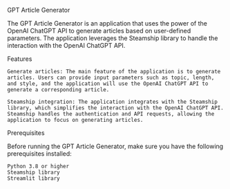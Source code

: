 GPT Article Generator

The GPT Article Generator is an application that uses the power of the OpenAI ChatGPT API to generate articles based on user-defined parameters. The application leverages the Steamship library to handle the interaction with the OpenAI ChatGPT API.

Features

    Generate articles: The main feature of the application is to generate articles. Users can provide input parameters such as topic, length, and style, and the application will use the OpenAI ChatGPT API to generate a corresponding article.

    Steamship integration: The application integrates with the Steamship library, which simplifies the interaction with the OpenAI ChatGPT API. Steamship handles the authentication and API requests, allowing the application to focus on generating articles.

Prerequisites

Before running the GPT Article Generator, make sure you have the following prerequisites installed:

    Python 3.8 or higher
    Steamship library
    Streamlit library